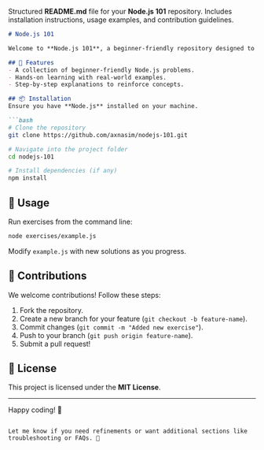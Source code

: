 Structured **README.md** file for your **Node.js 101** repository. Includes installation instructions, usage examples, and contribution guidelines.

```markdown
# Node.js 101

Welcome to **Node.js 101**, a beginner-friendly repository designed to help you learn the fundamentals of Node.js through practical coding exercises.

## 🚀 Features
- A collection of beginner-friendly Node.js problems.
- Hands-on learning with real-world examples.
- Step-by-step explanations to reinforce concepts.

## 📦 Installation
Ensure you have **Node.js** installed on your machine.

```bash
# Clone the repository
git clone https://github.com/axnasim/nodejs-101.git

# Navigate into the project folder
cd nodejs-101

# Install dependencies (if any)
npm install
```

## 🏃 Usage
Run exercises from the command line:

```bash
node exercises/example.js
```

Modify `example.js` with new solutions as you progress.

## 🤝 Contributions
We welcome contributions! Follow these steps:

1. Fork the repository.
2. Create a new branch for your feature (`git checkout -b feature-name`).
3. Commit changes (`git commit -m "Added new exercise"`).
4. Push to your branch (`git push origin feature-name`).
5. Submit a pull request!

## 📝 License
This project is licensed under the **MIT License**.

---

Happy coding! 🎉
```

Let me know if you need refinements or want additional sections like troubleshooting or FAQs. 🚀
